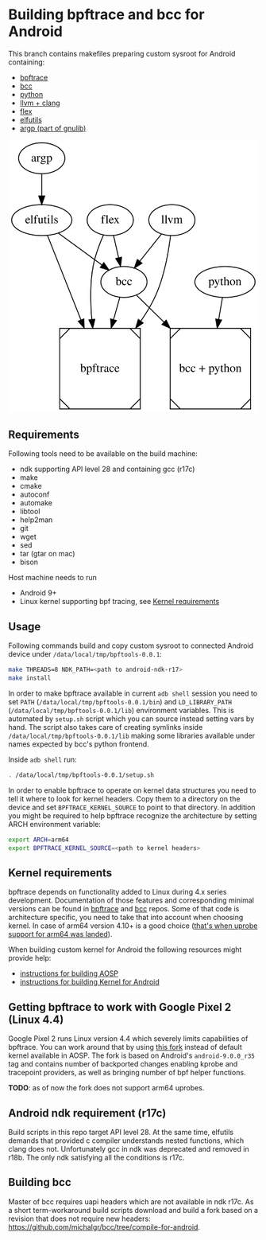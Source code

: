 # Building bpftrace and bcc for Android
This branch contains makefiles preparing custom sysroot for Android containing:
- [bpftrace](https://github.com/iovisor/bpftrace)
- [bcc](https://github.com/iovisor/bcc)
- [python](https://github.com/python/cpython)
- [llvm + clang](https://github.com/llvm/llvm-project)
- [flex](https://github.com/westes/flex)
- [elfutils](https://sourceware.org/elfutils/)
- [argp (part of gnulib)](https://www.gnu.org/software/gnulib/)

![dependencies between projects](imgs/deps.svg)

## Requirements
Following tools need to be available on the build machine:
- ndk supporting API level 28 and containing gcc (r17c)
- make
- cmake
- autoconf
- automake
- libtool
- help2man
- git
- wget
- sed
- tar (gtar on mac)
- bison

Host machine needs to run
- Android 9+
- Linux kernel supporting bpf tracing, see [Kernel requirements](#Kernel-requirements)

## Usage
Following commands build and copy custom sysroot to connected Android device under `/data/local/tmp/bpftools-0.0.1`:

```bash
make THREADS=8 NDK_PATH=<path to android-ndk-r17>
make install
```

In order to make bpftrace available in current `adb shell` session you need to set `PATH` (`/data/local/tmp/bpftools-0.0.1/bin`) and `LD_LIBRARY_PATH` (`/data/local/tmp/bpftools-0.0.1/lib`) environment variables. This is automated by `setup.sh` script which you can source instead setting vars by hand. The script also takes care of creating symlinks inside `/data/local/tmp/bpftools-0.0.1/lib` making some libraries available under names expected by bcc's python frontend.

Inside `adb shell` run:
```bash
. /data/local/tmp/bpftools-0.0.1/setup.sh
```

In order to enable bpftrace to operate on kernel data structures you need to tell it where to look for kernel headers. Copy them to a directory on the device and set `BPFTRACE_KERNEL_SOURCE` to point to that directory. In addition you might be required to help bpftrace recognize the architecture by setting ARCH environment variable:
```bash
export ARCH=arm64
export BPFTRACE_KERNEL_SOURCE=<path to kernel headers>
```

## Kernel requirements
bpftrace depends on functionality added to Linux during 4.x series development. Documentation of those features and corresponding minimal versions can be found in [bpftrace](https://github.com/iovisor/bpftrace/blob/master/INSTALL.md#linux-kernel-requirements) and [bcc](https://github.com/iovisor/bcc/blob/master/INSTALL.md#kernel-configuration) repos. Some of that code is architecture specific, you need to take that into account when choosing kernel. In case of arm64 version 4.10+ is a good choice ([that's when uprobe support for arm64 was landed](https://github.com/torvalds/linux/commit/9842ceae9fa8deae141533d52a6ead7666962c09)).

When building custom kernel for Android the following resources might provide help:
- [instructions for building AOSP](https://source.android.com/setup/build/requirements)
- [instructions for building Kernel for Android](https://source.android.com/setup/build/building-kernels)

## Getting bpftrace to work with Google Pixel 2 (Linux 4.4)
Google Pixel 2 runs Linux version 4.4 which severely limits capabilities of bpftrace. You can work around that by using [this fork](https://github.com/michalgr/kernel_msm/tree/basic_bpf_tracing_pixel2) instead of default kernel available in AOSP. The fork is based on Android's `android-9.0.0_r35` tag and contains number of backported changes enabling kprobe and tracepoint providers, as well as bringing number of bpf helper functions.

**TODO**: as of now the fork does not support arm64 uprobes.
## Android ndk requirement (r17c)
Build scripts in this repo target API level 28. At the same time, elfutils demands that provided c compiler understands nested functions, which clang does not. Unfortunately gcc in ndk was deprecated and removed in r18b. The only ndk satisfying all the conditions is r17c.

## Building bcc
Master of bcc requires uapi headers which are not available in ndk r17c. As a short term-workaround build scripts download and build a fork based on a revision that does not require new headers: https://github.com/michalgr/bcc/tree/compile-for-android.